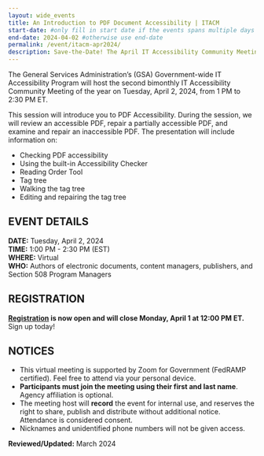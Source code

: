 ```yaml
---
layout: wide_events
title: An Introduction to PDF Document Accessibility | ITACM
start-date: #only fill in start date if the events spans multiple days
end-date: 2024-04-02 #otherwise use end-date
permalink: /event/itacm-apr2024/
description: Save-the-Date! The April IT Accessibility Community Meeting (ITACM) will be held on Tuesday, April 2, 2024 from 1:00 PM - 2:30 PM ET. During the meeting, document authors and others will learn about PDF accessibility and learn how to examine and repair inaccessible PDF documents. 
---
```

The General Services Administration’s (GSA) Government-wide IT Accessibility Program will host the second bimonthly IT Accessibility Community Meeting of the year on Tuesday, April 2, 2024, from 1 PM to 2:30 PM ET.

This session will introduce you to PDF Accessibility. During the session, we will review an accessible PDF, repair a partially accessible PDF, and examine and repair an inaccessible PDF. The presentation will include information on:

* Checking PDF accessibility
* Using the built-in Accessibility Checker
* Reading Order Tool 
* Tag tree 
* Walking the tag tree
* Editing and repairing the tag tree 

## EVENT DETAILS
**DATE:** Tuesday, April 2, 2024  
**TIME:** 1:00 PM - 2:30 PM (EST)  
**WHERE:** Virtual  
**WHO:** Authors of electronic documents, content managers, publishers, and Section 508 Program Managers

## REGISTRATION
<strong><a href="https://feedback.gsa.gov/jfe/form/SV_9uDScEcl9r4KBYa" target="_blank">Registration</a> is now open and will close Monday, April 1 at 12:00 PM ET.</strong> Sign up today!

## NOTICES
* This virtual meeting is supported by Zoom for Government (FedRAMP certified). Feel free to attend via your personal device. 
* **Participants must join the meeting using their first and last name**. Agency affiliation is optional​. 
* The meeting host will **record** the event for internal use, and reserves the right to share, publish and distribute without additional notice. Attendance is considered consent.
* Nicknames and unidentified phone numbers will not be given access.

**Reviewed/Updated:** March 2024
